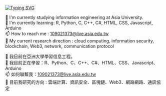 <!-- ### Hi there 👋 -->
<a href="https://git.io/typing-svg"><img src="https://readme-typing-svg.herokuapp.com?font=Fira+Code&pause=1000&width=435&lines=Hi+there+!+%F0%9F%91%8B;Welcome+to+My+GitHub+~;I'm+Bertram.;Attend+Asia+University." alt="Typing SVG" /></a>

🔭 I'm currently studying information engineering at Asia University.   
🌱 I'm currently learning: R, Python, C, C++, C#, HTML, CSS, Javascript, Arduino  
📫 How to reach me : 109021373@live.asia.edu.tw  
🤔 My current research direction : cloud computing, information security, blockchain, Web3, network, communication protocol

🔭 我目前在亞洲大學學習信息工程。  
🌱 我目前正在學習：R、Python、C、C++、C#、HTML、CSS、Javascript、Arduino  
📫 如何聯繫我：109021373@live.asia.edu.tw  
🤔 目前我研究的方向 : 雲端計算、資訊安全、區塊鏈、Web3、網路網路、通訊協定  

<!--
**bcshih-2023/bcshih-2023** is a ✨ _special_ ✨ repository because its `README.md` (this file) appears on your GitHub profile.

Here are some ideas to get you started:

- 🔭 I’m currently working on ...
- 🌱 I’m currently learning ...
- 👯 I’m looking to collaborate on ...
- 🤔 I’m looking for help with ...
- 💬 Ask me about ...
- 📫 How to reach me: ...
- 😄 Pronouns: ...
- ⚡ Fun fact: ...
-->  



